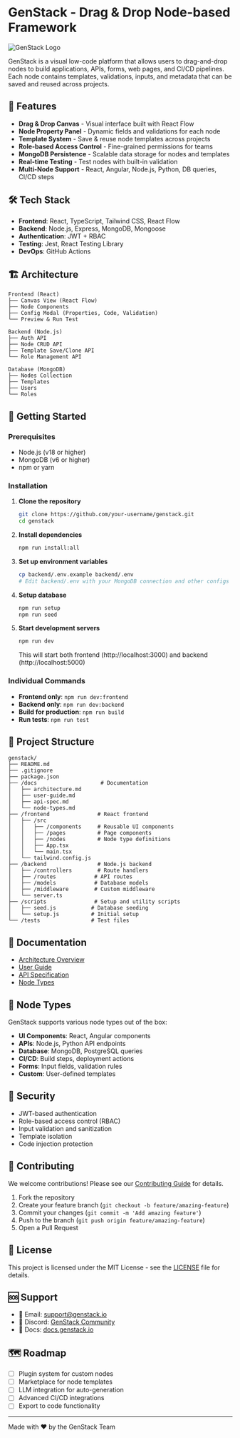 # GenStack - Drag & Drop Node-based Framework

![GenStack Logo](https://via.placeholder.com/200x100?text=GenStack)

GenStack is a visual low-code platform that allows users to drag-and-drop nodes to build applications, APIs, forms, web pages, and CI/CD pipelines. Each node contains templates, validations, inputs, and metadata that can be saved and reused across projects.

## 🚀 Features

- **Drag & Drop Canvas** - Visual interface built with React Flow
- **Node Property Panel** - Dynamic fields and validations for each node
- **Template System** - Save & reuse node templates across projects
- **Role-based Access Control** - Fine-grained permissions for teams
- **MongoDB Persistence** - Scalable data storage for nodes and templates
- **Real-time Testing** - Test nodes with built-in validation
- **Multi-Node Support** - React, Angular, Node.js, Python, DB queries, CI/CD steps

## 🛠️ Tech Stack

- **Frontend**: React, TypeScript, Tailwind CSS, React Flow
- **Backend**: Node.js, Express, MongoDB, Mongoose
- **Authentication**: JWT + RBAC
- **Testing**: Jest, React Testing Library
- **DevOps**: GitHub Actions

## 🏗️ Architecture

```
Frontend (React)
├── Canvas View (React Flow)
├── Node Components
├── Config Modal (Properties, Code, Validation)
└── Preview & Run Test

Backend (Node.js)
├── Auth API
├── Node CRUD API
├── Template Save/Clone API
└── Role Management API

Database (MongoDB)
├── Nodes Collection
├── Templates
├── Users
└── Roles
```

## 🚀 Getting Started

### Prerequisites

- Node.js (v18 or higher)
- MongoDB (v6 or higher)
- npm or yarn

### Installation

1. **Clone the repository**
   ```bash
   git clone https://github.com/your-username/genstack.git
   cd genstack
   ```

2. **Install dependencies**
   ```bash
   npm run install:all
   ```

3. **Set up environment variables**
   ```bash
   cp backend/.env.example backend/.env
   # Edit backend/.env with your MongoDB connection and other configs
   ```

4. **Setup database**
   ```bash
   npm run setup
   npm run seed
   ```

5. **Start development servers**
   ```bash
   npm run dev
   ```

   This will start both frontend (http://localhost:3000) and backend (http://localhost:5000)

### Individual Commands

- **Frontend only**: `npm run dev:frontend`
- **Backend only**: `npm run dev:backend`
- **Build for production**: `npm run build`
- **Run tests**: `npm run test`

## 📁 Project Structure

```
genstack/
├── README.md
├── .gitignore
├── package.json
├── /docs                    # Documentation
│   ├── architecture.md
│   ├── user-guide.md
│   ├── api-spec.md
│   └── node-types.md
├── /frontend               # React frontend
│   ├── /src
│   │   ├── /components     # Reusable UI components
│   │   ├── /pages          # Page components
│   │   ├── /nodes          # Node type definitions
│   │   ├── App.tsx
│   │   └── main.tsx
│   └── tailwind.config.js
├── /backend                # Node.js backend
│   ├── /controllers        # Route handlers
│   ├── /routes            # API routes
│   ├── /models            # Database models
│   ├── /middleware        # Custom middleware
│   └── server.ts
├── /scripts               # Setup and utility scripts
│   ├── seed.js           # Database seeding
│   └── setup.js          # Initial setup
└── /tests                # Test files
```

## 📖 Documentation

- [Architecture Overview](./docs/architecture.md)
- [User Guide](./docs/user-guide.md)
- [API Specification](./docs/api-spec.md)
- [Node Types](./docs/node-types.md)

## 🧪 Node Types

GenStack supports various node types out of the box:

- **UI Components**: React, Angular components
- **APIs**: Node.js, Python API endpoints
- **Database**: MongoDB, PostgreSQL queries
- **CI/CD**: Build steps, deployment actions
- **Forms**: Input fields, validation rules
- **Custom**: User-defined templates

## 🔐 Security

- JWT-based authentication
- Role-based access control (RBAC)
- Input validation and sanitization
- Template isolation
- Code injection protection

## 🤝 Contributing

We welcome contributions! Please see our [Contributing Guide](./docs/contributing.md) for details.

1. Fork the repository
2. Create your feature branch (`git checkout -b feature/amazing-feature`)
3. Commit your changes (`git commit -m 'Add amazing feature'`)
4. Push to the branch (`git push origin feature/amazing-feature`)
5. Open a Pull Request

## 📄 License

This project is licensed under the MIT License - see the [LICENSE](LICENSE) file for details.

## 🆘 Support

- 📧 Email: support@genstack.io
- 💬 Discord: [GenStack Community](https://discord.gg/genstack)
- 📖 Docs: [docs.genstack.io](https://docs.genstack.io)

## 🗺️ Roadmap

- [ ] Plugin system for custom nodes
- [ ] Marketplace for node templates
- [ ] LLM integration for auto-generation
- [ ] Advanced CI/CD integrations
- [ ] Export to code functionality

---

Made with ❤️ by the GenStack Team
